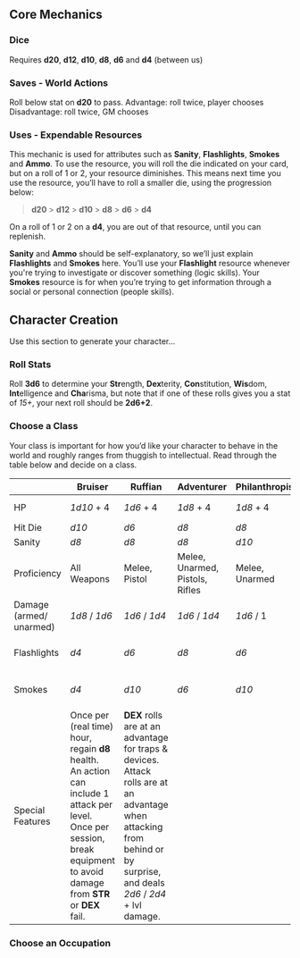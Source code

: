 ## Core Mechanics

### Dice
Requires **d20**, **d12**, **d10**, **d8**, **d6** and **d4** (between us)
### Saves - World Actions
Roll below stat on **d20** to pass.
Advantage: roll twice, player chooses
Disadvantage: roll twice, GM chooses
### Uses - Expendable Resources
This mechanic is used for attributes such as **Sanity**, **Flashlights**, **Smokes** and **Ammo**. To use the resource, you will roll the die indicated on your card, but on a roll of 1 or 2, your resource diminishes. This means next time you use the resource, you’ll have to roll a smaller die, using the progression below:

>**d20** > **d12** > **d10** > **d8** > **d6** > **d4**

On a roll of 1 or 2 on a **d4**, you are out of that resource, until you can replenish.

**Sanity** and **Ammo** should be self-explanatory, so we’ll just explain **Flashlights** and **Smokes** here. You’ll use your **Flashlight** resource whenever you're trying to investigate or discover something (logic skills). Your **Smokes** resource is for when you’re trying to get information through a social or personal connection (people skills).
## Character Creation
Use this section to generate your character...
### Roll Stats
Roll **3d6** to determine your **Str**ength, **Dex**terity, **Con**stitution, **Wis**dom, **Int**elligence and **Cha**risma, but note that if one of these rolls gives you a stat of *15+*, your next roll should be **2d6+2**.
### Choose a Class
Your class is important for how you’d like your character to behave in the world and roughly ranges from thuggish to intellectual. Read through the table below and decide on a class.

| |Bruiser|Ruffian|Adventurer|Philanthropist|Scholar|
|---|---|---|---|---|---|
|HP|*1d10* + 4|*1d6* + 4|*1d8* + 4|*1d8* + 4|*1d4* + 4|
|Hit Die|*d10*|*d6*|*d8*|*d8*|*d4*|
|Sanity|*d8*|*d8*|*d8*|*d10*|*d8*|
|Proficiency|All Weapons|Melee, Pistol|Melee, Unarmed, Pistols, Rifles|Melee, Unarmed|None|
|Damage (armed/ unarmed)|*1d8* / *1d6*|*1d6* / *1d4*|*1d6* / *1d4*|*1d6* / 1|*1d4* / 1|
|Flashlights|*d4*|*d6*|*d8*|*d6*|*d8* \| *d10* \| *d12*|
|Smokes|*d4*|*d10*|*d6*|*d10*|*d12* \| *d10* \| *d8*|
|Special Features|Once per (real time) hour, regain **d8** health.<br>An action can include 1 attack per level.<br>Once per session, break equipment to avoid damage from **STR** or **DEX** fail.|**DEX** rolls are at an advantage for traps & devices.<br>Attack rolls are at an advantage when attacking from behind or by surprise, and deals *2d6* / *2d4* + lvl damage.||||

### Choose an Occupation
